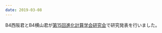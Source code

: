 ```yaml
---
date: 2019-03-08
---
```

B4西阪君とB4横山君が<a href="http://www.jpnsec.org/symposium201901.html">第15回進化計算学会研究会</a>で研究発表を行いました。 
